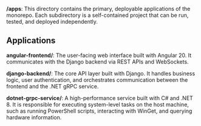 **/apps**:
This directory contains the primary, deployable applications of the monorepo. Each subdirectory is a self-contained project that can be run, tested, and deployed independently.

## Applications
**angular-frontend/**: The user-facing web interface built with Angular 20. It communicates with the Django backend via REST APIs and WebSockets.

**django-backend/**: The core API layer built with Django. It handles business logic, user authentication, and orchestrates communication between the frontend and the .NET gRPC service.

**dotnet-grpc-service/**: A high-performance service built with C# and .NET 8. It is responsible for executing system-level tasks on the host machine, such as running PowerShell scripts, interacting with WinGet, and querying hardware information.